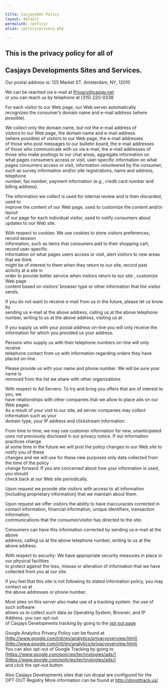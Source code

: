 ```yaml
---

title: CasjaysDev Policy
layout: default
permalink: /policy/
alias: /policy/privacy.php

---
```


## **This is the privacy policy for all of**  
## **Casjays Developments Sites and Services.**  
  
Our postal address is:
125 Market ST. Amsterdam, NY, 12010

We can be reached via e-mail at Privacy@casjay.net  
or you can reach us by telephone at (315) 220-0338  

For each visitor to our Web page, our Web server automatically  
recognizes the consumer’s domain name and e-mail address (where possible).  

We collect only the domain name, but not the e-mail address of  
visitors to our Web page, the domain name and e-mail address  
(where possible) of visitors to our Web page, the e-mail addresses  
of those who post messages to our bulletin board, the e-mail addresses  
of those who communicate with us via e-mail, the e-mail addresses of  
those who make postings to our chat areas, aggregate information on  
what pages consumers access or visit, user-specific information on what  
pages consumers access or visit, information volunteered by the consumer,  
such as survey information and/or site registrations, name and address, telephone  
number, fax number, payment information (e.g., credit card number and billing address).  

The information we collect is used for internal review and is then discarded, used to  
improve the content of our Web page, used to customize the content and/or layout  
of our page for each individual visitor, used to notify consumers about updates to our Web site.  

With respect to cookies: We use cookies to store visitors preferences, record session  
information, such as items that consumers add to their shopping cart, record user-specific  
information on what pages users access or visit, alert visitors to new areas that we think  
might be of interest to them when they return to our site, record past activity at a site in  
order to provide better service when visitors return to our site , customize Web page  
content based on visitors’ browser type or other information that the visitor sends.  

If you do not want to receive e-mail from us in the future, please let us know by  
sending us e-mail at the above address, calling us at the above telephone  
number, writing to us at the above address, visiting us at .

If you supply us with your postal address on-line you will only receive the  
information for which you provided us your address.

Persons who supply us with their telephone numbers on-line will only receive  
telephone contact from us with information regarding orders they have placed on-line.

Please provide us with your name and phone number. We will be sure your name is  
removed from the list we share with other organizations

With respect to Ad Servers: To try and bring you offers that are of interest to you, we  
have relationships with other companies that we allow to place ads on our Web pages.  
As a result of your visit to our site, ad server companies may collect information such as your  
domain type, your IP address and clickstream information.  

From time to time, we may use customer information for new, unanticipated  
uses not previously disclosed in our privacy notice. If our information practices change  
at some time in the future we will post the policy changes to our Web site to notify you of these  
changes and we will use for these new purposes only data collected from the time of the policy  
change forward. If you are concerned about how your information is used, you should  
check back at our Web site periodically.

Upon request we provide site visitors with access to all information  
[including proprietary information] that we maintain about them.  

Upon request we offer visitors the ability to have inaccuracies corrected in  
contact information, financial information, unique identifiers, transaction information,  
communications that the consumer/visitor has directed to the site.  

Consumers can have this information corrected by sending us e-mail at the above  
address, calling us at the above telephone number, writing to us at the above address.  

With respect to security: We have appropriate security measures in place in our physical facilities  
to protect against the loss, misuse or alteration of information that we have collected from you at our site.  

If you feel that this site is not following its stated information policy, you may contact us at  
the above addresses or phone number.

Most sites on this server also make use of a tracking system. the use of such software  
allows us to collect such data as Operating System, Browser, and IP Address. you can opt-out  
of Casjays Developments tracking by going to the [opt out page](http://piwik.casjay.net/index.php?module=CoreAdminHome&action=optOut)

Google Analytics Privacy Policy can be found at [http://www.google.com/intl/en/analytics/privacyoverview.html](http://www.google.com/intl/en/analytics/privacyoverview.html)  
You can also opt-out of Google Tracking by going to [https://www.google.com/policies/technologies/ads/](https://www.google.com/policies/technologies/ads/)  
and click the opt-out button  

Also Casjays Developments sites that run drupal are configured for the  
OPT-OUT Registry More information can be found at http://donottrack.us/  

